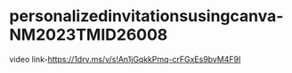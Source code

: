 # personalizedinvitationsusingcanva-NM2023TMID26008
video link-https://1drv.ms/v/s!An1jGqkkPmq-crFGxEs9bvM4F9I

